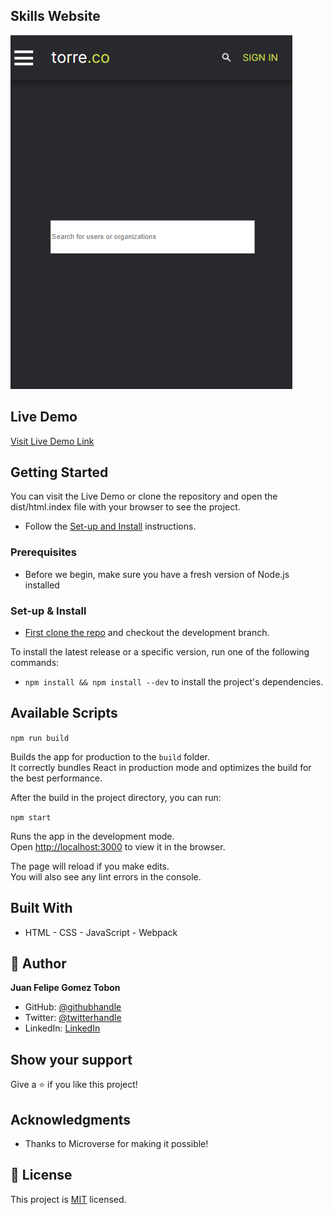 ## Skills Website

![screenshot](./app_screenshot1.png)

## Live Demo

[Visit Live Demo Link](https://felipeg005.github.io/Skills-Website/)

## Getting Started

You can visit the Live Demo or clone the repository and open the dist/html.index file with your browser to see the project.

- Follow the [Set-up and Install](#set-up--install) instructions.

### Prerequisites

- Before we begin, make sure you have a fresh version of Node.js installed

### Set-up & Install

- [First clone the repo](https://github.com/Felipeg005/Skills-Website) and checkout the development branch.

To install the latest release or a specific version, run one of the following commands:

- `npm install && npm install --dev` to install the project's dependencies.

## Available Scripts

`npm run build`

Builds the app for production to the `build` folder.\
It correctly bundles React in production mode and optimizes the build for the best performance.

After the build in the project directory, you can run:

`npm start`

Runs the app in the development mode.\
Open [http://localhost:3000](http://localhost:3000) to view it in the browser.

The page will reload if you make edits.\
You will also see any lint errors in the console.


## Built With

- HTML - CSS - JavaScript - Webpack

## 👤 **Author**

**Juan Felipe Gomez Tobon**

- GitHub: [@githubhandle](https://github.com/Felipeg005/)
- Twitter: [@twitterhandle](https://twitter.com/JuanFGT05)
- LinkedIn: [LinkedIn](https://www.linkedin.com/in/juan-felipe-gomez-tobon/)

## Show your support

Give a ⭐️ if you like this project!

## Acknowledgments

- Thanks to Microverse for making it possible!

## 📝 License

This project is [MIT](./MIT.md) licensed.